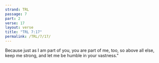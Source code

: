 ```yaml
---
strand: TRL
passage: 7
part: 2
verse: 17
layout: verse
title: "TRL 7:17"
permalink: /TRL/7/17/
---
```

Because just as I am part of you, you are part of me, too, so above all else, keep me strong, and let me be humble in your vastness."
